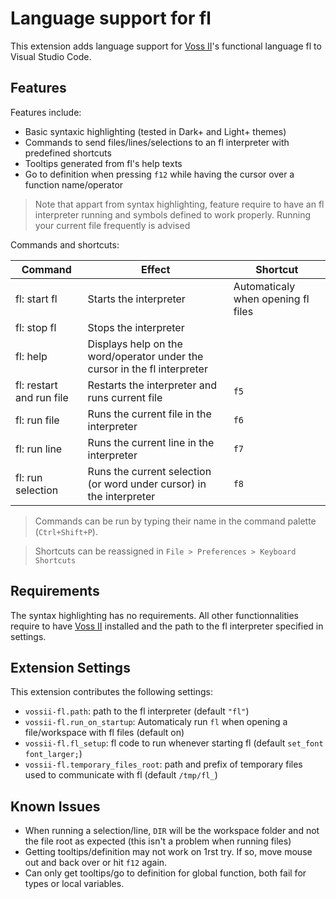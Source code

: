 # Language support for fl

This extension adds language support for [Voss II](https://github.com/TeamVoss/VossII)'s functional language fl to Visual Studio Code.

## Features

Features include:

- Basic syntaxic highlighting (tested in Dark+ and Light+ themes)
- Commands to send files/lines/selections to an fl interpreter with
	predefined shortcuts
- Tooltips generated from fl's help texts
- Go to definition when pressing `f12` while having the cursor over
	a function name/operator

> Note that appart from syntax highlighting, feature require to have
	an fl interpreter running and symbols defined to work properly.
	Running your current file frequently is advised


Commands and shortcuts:

|Command|Effect|Shortcut|
|-------|------|--------|
|fl: start fl|Starts the interpreter|Automaticaly when opening fl files|
|fl: stop fl|Stops the interpreter| |
|fl: help|Displays help on the word/operator under the cursor in the fl interpreter| |
|fl: restart and run file|Restarts the interpreter and runs current file|`f5`|
|fl: run file|Runs the current file in the interpreter|`f6`|
|fl: run line|Runs the current line in the interpreter|`f7`|
|fl: run selection|Runs the current selection (or word under cursor) in the interpreter|`f8`|

> Commands can be run by typing their name in the command palette (`Ctrl+Shift+P`).

> Shortcuts can be reassigned in `File > Preferences > Keyboard Shortcuts`

## Requirements

The syntax highlighting has no requirements.
All other functionnalities require to have
[Voss II](https://github.com/TeamVoss/VossII) installed and
the path to the fl interpreter specified in settings.

## Extension Settings

This extension contributes the following settings:

* `vossii-fl.path`: path to the fl interpreter (default `"fl"`)
* `vossii-fl.run_on_startup`: Automaticaly run `fl` when opening a
	file/workspace with fl files (default on)
* `vossii-fl.fl_setup`: fl code to run whenever starting fl
	(default `set_font font_larger;`)
* `vossii-fl.temporary_files_root`: path and prefix of temporary files used to
	communicate with fl (default `/tmp/fl_`)

## Known Issues

* When running a selection/line, `DIR` will be the workspace folder and not
	the file root as expected (this isn't a problem when running files)
* Getting tooltips/definition may not work on 1rst try.
	If so, move mouse out and back over or hit `f12` again.
* Can only get tooltips/go to definition for global function, both fail
	for types or local variables.
